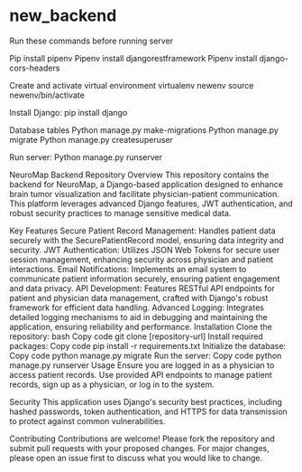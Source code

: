 # new_backend

Run these commands before running server

Pip install pipenv
Pipenv install djangorestframework
Pipenv install django-cors-headers

Create and activate virtual environment
virtualenv newenv
source newenv/bin/activate

Install Django:
pip install django

Database tables
Python manage.py make-migrations
Python manage.py migrate
Python manage.py createsuperuser

Run server:
Python manage.py runserver

NeuroMap Backend Repository
Overview
This repository contains the backend for NeuroMap, a Django-based application designed to enhance brain tumor visualization and facilitate physician-patient communication. This platform leverages advanced Django features, JWT authentication, and robust security practices to manage sensitive medical data.

Key Features
Secure Patient Record Management: Handles patient data securely with the SecurePatientRecord model, ensuring data integrity and security.
JWT Authentication: Utilizes JSON Web Tokens for secure user session management, enhancing security across physician and patient interactions.
Email Notifications: Implements an email system to communicate patient information securely, ensuring patient engagement and data privacy.
API Development: Features RESTful API endpoints for patient and physician data management, crafted with Django's robust framework for efficient data handling.
Advanced Logging: Integrates detailed logging mechanisms to aid in debugging and maintaining the application, ensuring reliability and performance.
Installation
Clone the repository:
bash
Copy code
git clone [repository-url]
Install required packages:
Copy code
pip install -r requirements.txt
Initialize the database:
Copy code
python manage.py migrate
Run the server:
Copy code
python manage.py runserver
Usage
Ensure you are logged in as a physician to access patient records. Use provided API endpoints to manage patient records, sign up as a physician, or log in to the system.

Security
This application uses Django's security best practices, including hashed passwords, token authentication, and HTTPS for data transmission to protect against common vulnerabilities.

Contributing
Contributions are welcome! Please fork the repository and submit pull requests with your proposed changes. For major changes, please open an issue first to discuss what you would like to change.

